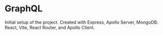 # GraphQL

Initial setup of the project.  Created with Express, Apollo Server, MongoDB.  React, Vite, React Router, and Apollo Client.



